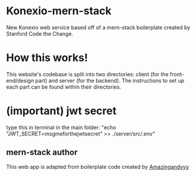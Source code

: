 # Konexio-mern-stack
New Konexio web service based off of a mern-stack boilerplate created by Stanford Code the Change.

# How this works!
This website's codebase is split into two directories: client (for the front-end/design part) and server (for the backend). The instructions to set up each part can be found within their directories.

# (important) jwt secret
type this in terminal in the main folder: 
"echo "JWT_SECRET=msgmeforthejwtsecret" >> ./server/src/.env"

## mern-stack author
This web app is adapted from boilerplate code created by [Amazingandyyy](https://amazingandyyy.com)
